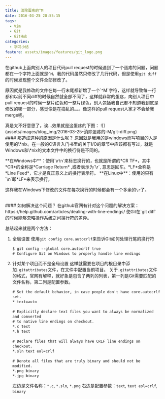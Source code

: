 ```yaml
---
title: 消除蛋疼的^M
date: 2016-03-25 20:55:15
tags:
  - Vim
  - Git
  - GitHub
categories:
  - 学习小结
feature: assets/images/features/git_logo.png
---
```

在github上面向别人的项目代码pull request的时候遇到了一个蛋疼的问题，问题都在一个字符上面就是`^M`，我的代码虽然只修改了几行代码，但是使用`git diff`的时候发现整个文件全部修改了。
<p>
原因就是我修改的文件在每一行末尾都新增了一个`^M`字符，这样就导致每一行都和以前不同diff的时候自然就全部不同了，这样就非常的蛋疼，向别人项目中pull request的时候一整片红色和一整片绿色，别人包括我自己都不知道我到底是修改的哪一部分，感觉像是在捣乱的。。。像这样的pull request人家才不会给我merge呢。
<p>
真是太不好意思了，诶...效果就是这蛋疼的下图：
<!-- more -->
![](assets/images/blog_img/2016-03-25-消除蛋疼的-M/git-diff.png)

<br>
#### 那造成这种的原因是什么呢？
原因就是我用的是windows而写项目的人是使用的\*nix。在一般的C语言入门书里的关于I/O的章节中应该都有写过，就是Windows和\*nix的文本文件中的换行符是不同的。
<p>
**在Windows中**：使用`\r\n`来标志换行的，也就是所谓的*CR TF*，其中*CR*的全称是*Carriage Return* ,或者表示为`\r`, 意思是回车。*LF*全称是*Line Feed*，它才是真正意义上的换行表示符。
**在Linux中**：使用的只有`\n`即*LF*来表示换行。

这样我在Windows下修改的文件在每次换行的时候都会有一个多余的`\r`了。

<br>
#### 如何解决这个问题？
在github官网有针对这个问题的解决方案：https://help.github.com/articles/dealing-with-line-endings/
使Git在`git diff`的时候能够忽略操作系统之间换行符的差异。

总结起来就是两个方法：
1. 全局设置
    使用`git config core.autocrlf`来告诉Git如何处理行尾的换行符
    ``` shell
    $ git config --global core.autocrlf true
    # Configure Git on Windows to properly handle line endings
    ```

2. 针对某个项目而不是全局设置
    这样就需要在项目的根目录中添加`.gitattributes`文件，在文件中配置当前项目。
    关于`.gitattributes`文件的格式，官网有解释，就好象是包含了两列的列表，第一列是Git需要匹配的文件名称，第二列是配置参数。
    ```
    # Set the default behavior, in case people don't have core.autocrlf set.
    * text=auto

    # Explicitly declare text files you want to always be normalized and converted
    # to native line endings on checkout.
    *.c text
    *.h text

    # Declare files that will always have CRLF line endings on checkout.
    *.sln text eol=crlf

    # Denote all files that are truly binary and should not be modified.
    *.png binary
    *.jpg binary
    ```
    左边是文件名称：`*.c`, `*.sln`, `*.png`
    右边是配置参数：`text`, `text eol=crlf`, `binary`

